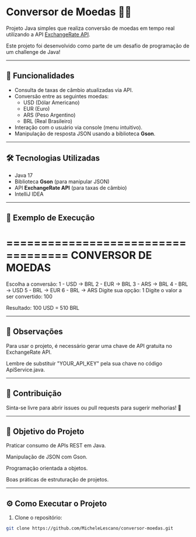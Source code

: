 # Conversor de Moedas 💱✨

Projeto Java simples que realiza conversão de moedas em tempo real utilizando a API [ExchangeRate API](https://www.exchangerate-api.com/).

Este projeto foi desenvolvido como parte de um desafio de programação de um challenge de Java!

---

## 🚀 Funcionalidades

- Consulta de taxas de câmbio atualizadas via API.
- Conversão entre as seguintes moedas:
  - USD (Dólar Americano)
  - EUR (Euro)
  - ARS (Peso Argentino)
  - BRL (Real Brasileiro)
- Interação com o usuário via console (menu intuitivo).
- Manipulação de resposta JSON usando a biblioteca **Gson**.

---

## 🛠️ Tecnologias Utilizadas

- Java 17
- Biblioteca **Gson** (para manipular JSON)
- API **ExchangeRate API** (para taxas de câmbio)
- IntelliJ IDEA

---

## 📸 Exemplo de Execução

===================================
    CONVERSOR DE MOEDAS
===================================
Escolha a conversão:
1 - USD → BRL
2 - EUR → BRL
3 - ARS → BRL
4 - BRL → USD
5 - BRL → EUR
6 - BRL → ARS
Digite sua opção: 1
Digite o valor a ser convertido: 100

Resultado: 100 USD = 510 BRL

---

## 📌 Observações
Para usar o projeto, é necessário gerar uma chave de API gratuita no ExchangeRate API.

Lembre de substituir "YOUR_API_KEY" pela sua chave no código ApiService.java.

---

## 💬 Contribuição
Sinta-se livre para abrir issues ou pull requests para sugerir melhorias! 🚀

---

## 🎯 Objetivo do Projeto
Praticar consumo de APIs REST em Java.

Manipulação de JSON com Gson.

Programação orientada a objetos.

Boas práticas de estruturação de projetos.

---

## ⚙️ Como Executar o Projeto

1. Clone o repositório:

```bash
git clone https://github.com/MicheleLescano/conversor-moedas.git

